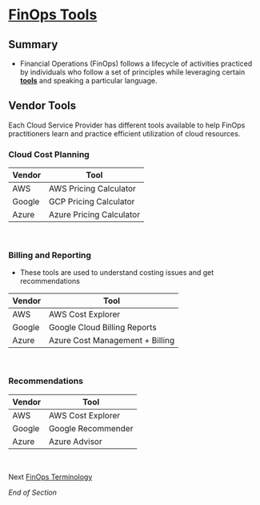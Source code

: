 # [FinOps Tools](https://www.finops.org/wg/multi-cloud-tools-and-terminology/)

## Summary
* Financial Operations (FinOps) follows a lifecycle of activities practiced by individuals who follow a set of principles while leveraging certain [**tools**](https://www.mindmeister.com/2725174948/06-finops-tools) and speaking a particular language.

## Vendor Tools

Each Cloud Service Provider has different tools available to help FinOps practitioners learn and practice efficient utilization of cloud resources. 

### Cloud Cost Planning 

| Vendor | Tool | 
| --- | --- | 
| AWS | AWS Pricing Calculator |
| Google | GCP Pricing Calculator |  
| Azure | Azure Pricing Calculator | 
<br>

### Billing and Reporting
* These tools are used to understand costing issues and get recommendations

| Vendor | Tool | 
| --- | --- | 
| AWS | AWS Cost Explorer |
| Google | Google Cloud Billing Reports |  
| Azure | Azure Cost Management + Billing | 
<br> 

### Recommendations

| Vendor | Tool | 
| --- | --- | 
| AWS | AWS Cost Explorer |
| Google | Google Recommender |  
| Azure | Azure Advisor | 
<br> 

Next [FinOps Terminology](https://github.com/jamesbuckett/finops-certified-practitioner/blob/main/07-finops-terminology.md)
<br>

*End of Section*